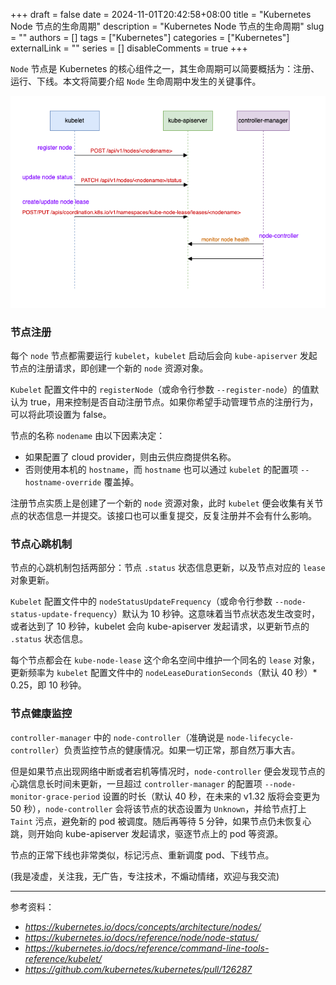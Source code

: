 +++
draft = false
date = 2024-11-01T20:42:58+08:00
title = "Kubernetes Node 节点的生命周期"
description = "Kubernetes Node 节点的生命周期"
slug = ""
authors = []
tags = ["Kubernetes"]
categories = ["Kubernetes"]
externalLink = ""
series = []
disableComments = true
+++

`Node` 节点是 Kubernetes 的核心组件之一，其生命周期可以简要概括为：注册、运行、下线。本文将简要介绍 `Node` 生命周期中发生的关键事件。

![](https://raw.githubusercontent.com/RifeWang/images/master/k8s/kubelet/node-lifecycle.drawio.png)

### 节点注册

每个 `node` 节点都需要运行 `kubelet`，`kubelet` 启动后会向 `kube-apiserver` 发起节点的注册请求，即创建一个新的 `node` 资源对象。

`Kubelet` 配置文件中的 `registerNode`（或命令行参数 `--register-node`）的值默认为 true，用来控制是否自动注册节点。如果你希望手动管理节点的注册行为，可以将此项设置为 false。

节点的名称 `nodename` 由以下因素决定：
- 如果配置了 cloud provider，则由云供应商提供名称。
- 否则使用本机的 `hostname`，而 `hostname` 也可以通过 `kubelet` 的配置项 `--hostname-override` 覆盖掉。

注册节点实质上是创建了一个新的 `node` 资源对象，此时 `kubelet` 便会收集有关节点的状态信息一并提交。该接口也可以重复提交，反复注册并不会有什么影响。

### 节点心跳机制

节点的心跳机制包括两部分：节点 `.status` 状态信息更新，以及节点对应的 `lease` 对象更新。

`Kubelet` 配置文件中的 `nodeStatusUpdateFrequency`（或命令行参数 `--node-status-update-frequency`）默认为 10 秒钟。这意味着当节点状态发生改变时，或者达到了 10 秒钟，kubelet 会向 kube-apiserver 发起请求，以更新节点的 `.status` 状态信息。

每个节点都会在 `kube-node-lease` 这个命名空间中维护一个同名的 `lease` 对象，更新频率为 `kubelet` 配置文件中的 `nodeLeaseDurationSeconds`（默认 40 秒）* 0.25，即 10 秒钟。

### 节点健康监控

`controller-manager` 中的 `node-controller`（准确说是 `node-lifecycle-controller`）负责监控节点的健康情况。如果一切正常，那自然万事大吉。

但是如果节点出现网络中断或者宕机等情况时，`node-controller` 便会发现节点的心跳信息长时间未更新，一旦超过 `controller-manager` 的配置项 `--node-monitor-grace-period` 设置的时长（默认 40 秒，在未来的 v1.32 版将会变更为 50 秒），`node-controller` 会将该节点的状态设置为 `Unknown`，并给节点打上 `Taint` 污点，避免新的 pod 被调度。随后再等待 5 分钟，如果节点仍未恢复心跳，则开始向 kube-apiserver 发起请求，驱逐节点上的 pod 等资源。

节点的正常下线也非常类似，标记污点、重新调度 pod、下线节点。


(我是凌虚，关注我，无广告，专注技术，不煽动情绪，欢迎与我交流)

---

参考资料：

- *https://kubernetes.io/docs/concepts/architecture/nodes/*
- *https://kubernetes.io/docs/reference/node/node-status/*
- *https://kubernetes.io/docs/reference/command-line-tools-reference/kubelet/*
- *https://github.com/kubernetes/kubernetes/pull/126287*